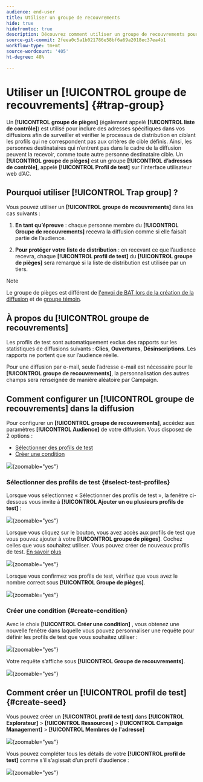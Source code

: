 ```yaml
---
audience: end-user
title: Utiliser un groupe de recouvrements
hide: true
hidefromtoc: true
description: Découvrez comment utiliser un groupe de recouvrements pour votre diffusion dans l’interface d’utilisation de Campaign Web.
source-git-commit: 2feea0c5a1b021786e58bf6a69a2018ec37ea4b1
workflow-type: tm+mt
source-wordcount: '405'
ht-degree: 48%

---
```


# Utiliser un **[!UICONTROL groupe de recouvrements]** {#trap-group}

Un **[!UICONTROL groupe de pièges]** (également appelé **[!UICONTROL liste de contrôle]**) est utilisé pour inclure des adresses spécifiques dans vos diffusions afin de surveiller et vérifier le processus de distribution en ciblant les profils qui ne correspondent pas aux critères de cible définis. Ainsi, les personnes destinataires qui n’entrent pas dans le cadre de la diffusion peuvent la recevoir, comme toute autre personne destinataire cible.
Un **[!UICONTROL groupe de pièges]** est un groupe **[!UICONTROL d’adresses de contrôle]**, appelé **[!UICONTROL Profil de test]** sur l’interface utilisateur web d’AC.

## Pourquoi utiliser **[!UICONTROL Trap group]** ?

Vous pouvez utiliser un **[!UICONTROL groupe de recouvrements]** dans les cas suivants :

1. **En tant qu’épreuve** : chaque personne membre du **[!UICONTROL Groupe de recouvrements]** recevra la diffusion comme si elle faisait partie de l’audience.


1. **Pour protéger votre liste de distribution** : en recevant ce que l’audience recevra, chaque **[!UICONTROL profil de test]** du **[!UICONTROL groupe de pièges]** sera remarqué si la liste de distribution est utilisée par un tiers.

>[!NOTE]
>
>Le groupe de pièges est différent de [l&#39;envoi de BAT lors de la création de la diffusion](../email/create-email.md#preview-test) et de [groupe témoin](control-group.md).


## À propos du **[!UICONTROL groupe de recouvrements]**

Les profils de test sont automatiquement exclus des rapports sur les statistiques de diffusions suivants : **Clics**, **Ouvertures**, **Désinscriptions**. Les rapports ne portent que sur l’audience réelle.

Pour une diffusion par e-mail, seule l’adresse e-mail est nécessaire pour le **[!UICONTROL groupe de recouvrements]**, la personnalisation des autres champs sera renseignée de manière aléatoire par Campaign.

## Comment configurer un **[!UICONTROL groupe de recouvrements]** dans la diffusion

Pour configurer un **[!UICONTROL groupe de recouvrements]**, accédez aux paramètres **[!UICONTROL Audience]** de votre diffusion. Vous disposez de 2 options :
- [Sélectionner des profils de test](#select-test-profile)
- [Créer une condition](#create-condition)

![](assets/trap-group.png){zoomable="yes"}

### Sélectionner des profils de test {#select-test-profiles}

Lorsque vous sélectionnez « Sélectionner des profils de test », la fenêtre ci-dessous vous invite à **[!UICONTROL Ajouter un ou plusieurs profils de test]** :

![](assets/trap-no-test-profile.png){zoomable="yes"}

Lorsque vous cliquez sur le bouton, vous avez accès aux profils de test que vous pouvez ajouter à votre **[!UICONTROL groupe de pièges]**. Cochez celles que vous souhaitez utiliser.
Vous pouvez créer de nouveaux profils de test. [En savoir plus](#create-seed)

![](assets/trap-select-test-profiles.png){zoomable="yes"}

Lorsque vous confirmez vos profils de test, vérifiez que vous avez le nombre correct sous **[!UICONTROL Groupe de pièges]**.

![](assets/trap-check.png){zoomable="yes"}

### Créer une condition {#create-condition}

Avec le choix **[!UICONTROL Créer une condition]** , vous obtenez une nouvelle fenêtre dans laquelle vous pouvez personnaliser une requête pour définir les profils de test que vous souhaitez utiliser :

![](assets/trap-create-condition.png){zoomable="yes"}

Votre requête s’affiche sous **[!UICONTROL Groupe de recouvrements]**.

![](assets/trap-custom.png){zoomable="yes"}

## Comment créer un **[!UICONTROL profil de test]** {#create-seed}

Vous pouvez créer un **[!UICONTROL profil de test]** dans **[!UICONTROL Explorateur]** > **[!UICONTROL Ressources]** > **[!UICONTROL Campaign Management]** > **[!UICONTROL Membres de l&#39;adresse]**

![](assets/trap-create.png){zoomable="yes"}

Vous pouvez compléter tous les détails de votre **[!UICONTROL profil de test]** comme s’il s’agissait d’un profil d’audience :

![](assets/trap-create-contact.png){zoomable="yes"}